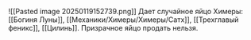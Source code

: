 ![[Pasted image 20250119152739.png]]
Дает случайное яйцо Химеры: [[Богиня Луны]], [[Механики/Химеры/Химеры/Сатх]], [[Трехглавый феникс]], [[Цилинь]].
Призрачное яйцо продать нельзя.